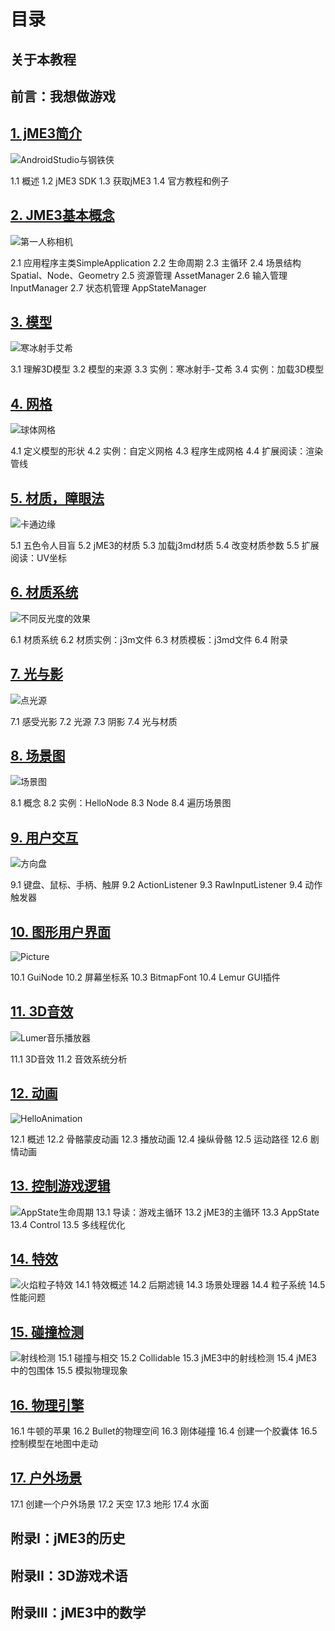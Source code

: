 # 目录

## 关于本教程

## 前言：我想做游戏

## [1. jME3简介](http://blog.jmecn.net/chapter-1-introduce-jme3/)

![AndroidStudio与钢铁侠](/content/images/2017/03/android_studio2.png)

1.1 概述
1.2 jME3 SDK
1.3 获取jME3
1.4 官方教程和例子

## [2. JME3基本概念](http://blog.jmecn.net/chapter-2-basic-concepts/)

![第一人称相机](/content/images/2017/03/FlyCam.png)

2.1 应用程序主类SimpleApplication
2.2 生命周期
2.3 主循环
2.4 场景结构 Spatial、Node、Geometry
2.5 资源管理 AssetManager
2.6 输入管理 InputManager
2.7 状态机管理 AppStateManager

## [3. 模型](http://blog.jmecn.net/chapter-3-model/)

![寒冰射手艾希](/content/images/2017/03/Ashe_AA_4x.png)

3.1 理解3D模型
3.2 模型的来源
3.3 实例：寒冰射手-艾希
3.4 实例：加载3D模型

## [4. 网格](http://blog.jmecn.net/chapter-4-mesh/)

![球体网格](/content/images/2017/03/sphere.png)

4.1 定义模型的形状
4.2 实例：自定义网格
4.3 程序生成网格
4.4 扩展阅读：渲染管线

## [5. 材质，障眼法](http://blog.jmecn.net/chapter-5-material-the-light-magic/)

![卡通边缘](/content/images/2017/04/PostCartoonEdge.png)

5.1 五色令人目盲
5.2 jME3的材质
5.3 加载j3md材质
5.4 改变材质参数
5.5 扩展阅读：UV坐标

## [6. 材质系统](http://blog.jmecn.net/chapter-6-material-system/)

![不同反光度的效果](/content/images/2017/04/Materials_shininess.png)

6.1 材质系统
6.2 材质实例：j3m文件
6.3 材质模板：j3md文件
6.4 附录

## [7. 光与影](http://blog.jmecn.net/chapter-7-light-and-shadow/)

![点光源](/content/images/2017/04/PointLight.png)

7.1 感受光影
7.2 光源
7.3 阴影
7.4 光与材质

## [8. 场景图](http://blog.jmecn.net/chapter-8-scene-graph/)

![场景图](/content/images/2017/04/SceneGraph.svg)

8.1 概念
8.2 实例：HelloNode
8.3 Node
8.4 遍历场景图

## [9. 用户交互](http://blog.jmecn.net/chapter-9-user-interaction/)

![方向盘](/content/images/2017/05/wheel.png)

9.1 键盘、鼠标、手柄、触屏
9.2 ActionListener
9.3 RawInputListener
9.4 动作触发器

## [10. 图形用户界面](http://blog.jmecn.net/chapter-10-graphics-user-interface/)

![Picture](/content/images/2017/05/Picture.png)

10.1 GuiNode
10.2 屏幕坐标系
10.3 BitmapFont
10.4 Lemur GUI插件

## [11. 3D音效](http://blog.jmecn.net/chapter-11-3d-audio/)

![Lumer音乐播放器](/content/images/2017/05/LemurMusicPlayer.png)

11.1 3D音效
11.2 音效系统分析

## [12. 动画](http://blog.jmecn.net/chapter-12-animation)

![HelloAnimation](/content/images/2017/05/HelloAnimation.png)

12.1 概述
12.2 骨骼蒙皮动画
12.3 播放动画
12.4 操纵骨骼
12.5 运动路径
12.6 剧情动画

## [13. 控制游戏逻辑](http://blog.jmecn.net/chapter-13-controlling-game-logic)
![AppState生命周期](/content/images/2017/06/AppState-Lift-Cycle.svg)
13.1 导读：游戏主循环
13.2 jME3的主循环
13.3 AppState
13.4 Control
13.5 多线程优化

## [14. 特效](http://blog.jmecn.net/chapter-14-special-effects/)
![火焰粒子特效](/content/images/2017/06/ParticleFire.png)
14.1 特效概述
14.2 后期滤镜
14.3 场景处理器
14.4 粒子系统
14.5 性能问题

## [15. 碰撞检测](http://blog.jmecn.net/chapter-15-collision-detection)
![射线检测](/content/images/2017/06/ray-cast.png)
15.1 碰撞与相交
15.2 Collidable
15.3 jME3中的射线检测
15.4 jME3中的包围体
15.5 模拟物理现象

## [16. 物理引擎](http://blog.jmecn.net/chapter-16-physics-engine)
16.1 牛顿的苹果
16.2 Bullet的物理空间
16.3 刚体碰撞
16.4 创建一个胶囊体
16.5 控制模型在地图中走动

## [17. 户外场景](http://blog.jmecn.net/chapter-17-outdoor-scene)
17.1 创建一个户外场景
17.2 天空
17.3 地形
17.4 水面

## 附录I：jME3的历史
## 附录II：3D游戏术语
## 附录III：jME3中的数学
